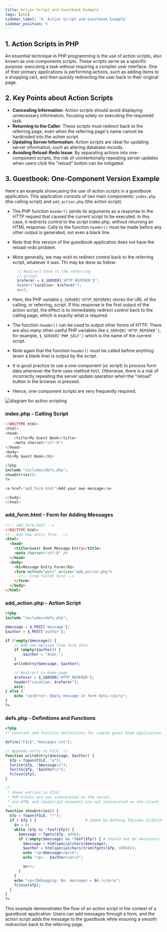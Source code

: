```yaml
---
title: Action Script and Guestbook Example
tags: [php]
sidebar_label: '9. Action Script and Guestbook Example'
sidebar_position: 9
---
```

## 1. Action Scripts in PHP

An essential technique in PHP programming is the use of action scripts, also known as one-components scripts. These scripts serve as a specific purpose: executing a task without requiring a complex user interface. One of their primary applications is performing actions, such as adding items to a shopping cart, and then quickly redirecting the user back to their original page.

## 2. Key Points about Action Scripts

- **Concealing Information**: Action scripts should avoid displaying unnecessary information, focusing solely on executing the requiredd task.
- **Returning to the Caller**: These scripts must redirect back to the referring page, even when the referring page's name cannot be hardcoded into the action script.
- **Updating Server Information**: Action scripts are ideal for updating server information, such as altering database records.
- **Avoiding Reload-Redo Issue**: By separating actions into one-component scripts, the risk of unintentionally repeating server updates when users click the "reload" button can be mitigated.

## 3. Guestbook: One-Component Version Example

Here's an example showcasing the use of action scripts in a guestbook application. This application consists of two main components: `index.php` (the calling script) and `add_action.php` (the action script).

- The PHP function `header()` sends its arguments as a response to the HTTP request that caused the current script to be executed. In this case, it redirects control to the script index.php, without returning an HTML response. Calls to the function `header()` must be made before any other output is generated, not even a black line.

- Note that this version of the guestbook application does not have the reload-redo problem.
- More generally, we may wish to redirect control back to the referring script, whatever it was. Thi may be done as follow:
  ```php
  	// Redirect back to the referring
  	// script
  	$referer = $_SERVER['HTTP_REFERER']";
  	header("Location: $referer");
  	exit;
  ```
- Here, the PHP variable `$_SERVER['HTTP_REFERER]` stores the URL of the calling, or referring, script. If this response is the first output of the action script, the effect is to immediately redirect control back to the calling page, which is exactly what is required.
- The function `header()` can be used to output other forms of HTTP. There are also many other useful PHP variables like `$_SERVER['HTTP_REFERER']`, for example, `$_SERVER['PHP_SELF']` which is the name of the current script.
- Note again that the function `header()` must be called before anything (even a blank line) is output by the script.
- It is good practice to use a one-component (or script) to process form data whenever the form uses method `POST`. Otherwise, there is a risk of incorrectly repeating the server update operation when the "reload" button in the browser is pressed.
- Hence, one-component scripts are very frequently required.

![diagram for actino scripting](/img/php/3.png)

### index.php - Calling Script

```php
<!DOCTYPE html>
<html>
<head>
	<title>My Guest Book</title>
	<meta charset="utf-8">
</head>
<body>
<h1>My Guest Book</h1>

<?php
include "includes/defs.php";
showEntries();
?>

<a href="add_form.html">Add your own message</a>

</body>
</html>
```

### add_form.html - Form for Adding Messages

```html
<!-- add_form.html -->
<!DOCTYPE html>
<!-- Add new entry form. -->
<html>
  <head>
    <title>Guest Book Message Entry</title>
    <meta charset="utf-8" />
  </head>
  <body>
    <h1>Message Entry Form</h1>
    <form method="post" action="add_action.php">
      <!-- From fields here -->
    </form>
  </body>
</html>
```

### add_action.php - Action Script

```php
<?php
include "includes/defs.php";

$message = $_POST['message'];
$author = $_POST['author'];

if (!empty($message)) {
    // Add new message from form data
    if (empty($author)) {
        $author = "Anon.";
    }
    writeEntry($message, $author);

    // Redirect to home page
    $referer = $_SERVER['HTTP_REFERER'];
    header("Location: $referer");
    exit;
} else {
    echo "<p>Error: Empty message in form data.</p>\n";
}
?>
```

### defs.php - Definitions and Functions

```php
<?php
/* Constant and function definitions for simple guest book application. */

define("FILE","messages.txt");

/* Appends entry to FILE. */
function writeEntry($message, $author) {
  $fp = fopen(FILE, "a");
  fwrite($fp, "$message\n");
  fwrite($fp, "$author\n");
  fclose($fp);
}

/*
 * Shows entries in FILE
 * PHP blocks are not interpreted on the server,
 * and HTML and JavaScript elements are not interpreted on the client.
 */
function showEntries() {
  $fp = fopen(FILE, "r");
  if ( $fp ) {                      # added by Anthony Thyssen 21/02/2014
    $n = 0;
    while ($fp && !feof($fp)) {
      $message = fgets($fp, 4096);
      if (!empty($message) && !feof($fp)) { # should not be necessary!
        $message = htmlspecialchars($message);
        $author = htmlspecialchars(trim(fgets($fp, 4096)));
        echo "<p>$message</p>\n";
        echo "<p>-- $author</p>\n";

        $n++;
      }
    }
    echo "<p>(Debugging: No. messages = $n.)</p>\n";
    fclose($fp);
  }
}
?>
```

This example demonstrates the flow of an action script in the context of a guestbook application. Users can add messages through a form, and the action script adds the message to the guestbook while ensuring a smooth redirection back to the referring page.

